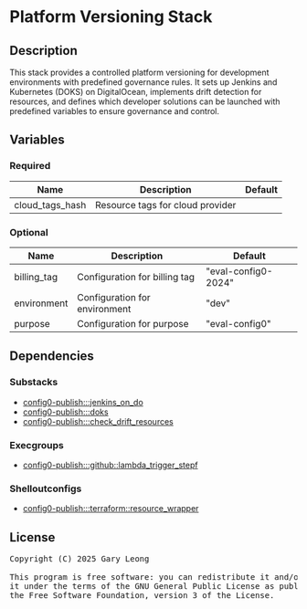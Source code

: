 # Platform Versioning Stack

## Description
This stack provides a controlled platform versioning for development environments with predefined governance rules. It sets up Jenkins and Kubernetes (DOKS) on DigitalOcean, implements drift detection for resources, and defines which developer solutions can be launched with predefined variables to ensure governance and control.

## Variables

### Required
| Name | Description | Default |
|------|-------------|---------|
| cloud_tags_hash | Resource tags for cloud provider | &nbsp; |

### Optional
| Name | Description | Default |
|------|-------------|---------|
| billing_tag | Configuration for billing tag | "eval-config0-2024" |
| environment | Configuration for environment | "dev" |
| purpose | Configuration for purpose | "eval-config0" |

## Dependencies

### Substacks
- [config0-publish:::jenkins_on_do](http://config0.http.redirects.s3-website-us-east-1.amazonaws.com/assets/stacks/config0-publish/jenkins_on_do/default)
- [config0-publish:::doks](http://config0.http.redirects.s3-website-us-east-1.amazonaws.com/assets/stacks/config0-publish/doks/default)
- [config0-publish:::check_drift_resources](http://config0.http.redirects.s3-website-us-east-1.amazonaws.com/assets/stacks/config0-publish/check_drift_resources/default)

### Execgroups
- [config0-publish:::github::lambda_trigger_stepf](http://config0.http.redirects.s3-website-us-east-1.amazonaws.com/assets/exec/groups/config0-publish/github/lambda_trigger_stepf/default)

### Shelloutconfigs
- [config0-publish:::terraform::resource_wrapper](http://config0.http.redirects.s3-website-us-east-1.amazonaws.com/assets/shelloutconfigs/config0-publish/terraform/resource_wrapper/default)

## License
<pre>
Copyright (C) 2025 Gary Leong <gary@config0.com>

This program is free software: you can redistribute it and/or modify
it under the terms of the GNU General Public License as published by
the Free Software Foundation, version 3 of the License.
</pre>